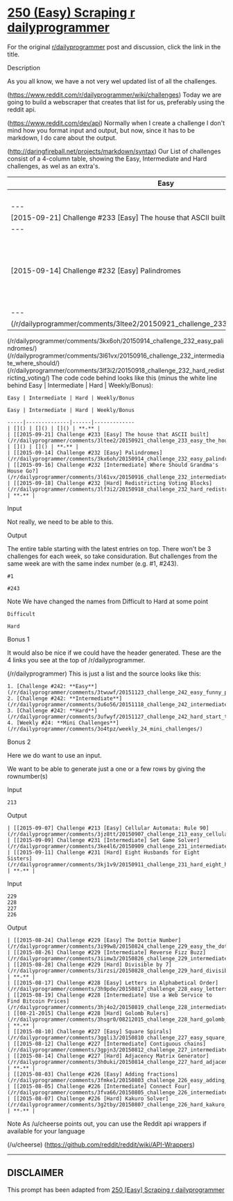 # [250 (Easy) Scraping  r dailyprogrammer](https://www.reddit.com/r/dailyprogrammer/comments/41hp6u/20160118_challenge_250_easy_scraping/)

For the original [r/dailyprogrammer](https://www.reddit.com/r/dailyprogrammer/) post and discussion, click the link in the title.

Description

As you all know, we have a not very wel updated list of all the challenges.

(https://www.reddit.com/r/dailyprogrammer/wiki/challenges)
Today we are going to build a webscraper that creates that list for us, preferably using the reddit api.

(https://www.reddit.com/dev/api)
Normally when I create a challenge I don't mind how you format input and output, but now, since it has to be markdown, I do care about the output.

(http://daringfireball.net/projects/markdown/syntax)
Our List of challenges consist of a 4-column table, showing the Easy, Intermediate and Hard challenges, as wel as an extra's.


|Easy|Intermediate|Hard|Weekly/Bonus|
| --- | --- | --- | --- |
|[]()|[]()|[]()|-|
| --- | --- | --- | --- |
|[2015-09-21] Challenge #233 [Easy] The house that ASCII built|[]()|[]()|-|
| --- | --- | --- | --- |
|[2015-09-14] Challenge #232 [Easy] Palindromes|[2015-09-16] Challenge #232 [Intermediate] Where Should Grandma's House Go?|[2015-09-18] Challenge #232 [Hard] Redistricting Voting Blocks|-|
| --- | --- | --- | --- |
|(/r/dailyprogrammer/comments/3ltee2/20150921_challenge_233_easy_the_house_that_ascii/)
(/r/dailyprogrammer/comments/3kx6oh/20150914_challenge_232_easy_palindromes/)
(/r/dailyprogrammer/comments/3l61vx/20150916_challenge_232_intermediate_where_should/)
(/r/dailyprogrammer/comments/3lf3i2/20150918_challenge_232_hard_redistricting_voting/)
The code code behind looks like this (minus the white line behind Easy | Intermediate | Hard | Weekly/Bonus):


```
Easy | Intermediate | Hard | Weekly/Bonus
```

```
Easy | Intermediate | Hard | Weekly/Bonus

-----|--------------|------|-------------
| []() | []() | []() | **-** |
| [[2015-09-21] Challenge #233 [Easy] The house that ASCII built](/r/dailyprogrammer/comments/3ltee2/20150921_challenge_233_easy_the_house_that_ascii/) | []() | []() | **-** |
| [[2015-09-14] Challenge #232 [Easy] Palindromes](/r/dailyprogrammer/comments/3kx6oh/20150914_challenge_232_easy_palindromes/) | [[2015-09-16] Challenge #232 [Intermediate] Where Should Grandma's House Go?](/r/dailyprogrammer/comments/3l61vx/20150916_challenge_232_intermediate_where_should/) | [[2015-09-18] Challenge #232 [Hard] Redistricting Voting Blocks](/r/dailyprogrammer/comments/3lf3i2/20150918_challenge_232_hard_redistricting_voting/) | **-** |
```
Input

Not really, we need to be able to this.

Output

The entire table starting with the latest entries on top.
There won't be 3 challenges for each week, so take considuration. But challenges from the same week are with the same index number (e.g. #1, #243).


```
#1
```

```
#243
```
Note
We have changed the names from Difficult to Hard at some point


```
Difficult
```

```
Hard
```
Bonus 1

It would also be nice if we could have the header generated. These are the 4 links you see at the top of /r/dailyprogrammer.

(/r/dailyprogrammer)
This is just a list and the source looks like this:


```
1. [Challenge #242: **Easy**] (/r/dailyprogrammer/comments/3twuwf/20151123_challenge_242_easy_funny_plant/)
2. [Challenge #242: **Intermediate**](/r/dailyprogrammer/comments/3u6o56/20151118_challenge_242_intermediate_vhs_recording/)
3. [Challenge #242: **Hard**](/r/dailyprogrammer/comments/3ufwyf/20151127_challenge_242_hard_start_to_rummikub/) 
4. [Weekly #24: **Mini Challenges**](/r/dailyprogrammer/comments/3o4tpz/weekly_24_mini_challenges/)
```
Bonus 2

Here we do want to use an input.

We want to be able to generate just a one or a few rows by giving the rownumber(s)

Input


```
213
```
Output


```
| [[2015-09-07] Challenge #213 [Easy] Cellular Automata: Rule 90](/r/dailyprogrammer/comments/3jz8tt/20150907_challenge_213_easy_cellular_automata/) | [[2015-09-09] Challenge #231 [Intermediate] Set Game Solver](/r/dailyprogrammer/comments/3ke4l6/20150909_challenge_231_intermediate_set_game/) | [[2015-09-11] Challenge #231 [Hard] Eight Husbands for Eight Sisters](/r/dailyprogrammer/comments/3kj1v9/20150911_challenge_231_hard_eight_husbands_for/) | **-** |
```
Input


```
229
228
227
226
```
Output


```
| [[2015-08-24] Challenge #229 [Easy] The Dottie Number](/r/dailyprogrammer/comments/3i99w8/20150824_challenge_229_easy_the_dottie_number/) | [[2015-08-26] Challenge #229 [Intermediate] Reverse Fizz Buzz](/r/dailyprogrammer/comments/3iimw3/20150826_challenge_229_intermediate_reverse_fizz/) | [[2015-08-28] Challenge #229 [Hard] Divisible by 7](/r/dailyprogrammer/comments/3irzsi/20150828_challenge_229_hard_divisible_by_7/) | **-** |
| [[2015-08-17] Challenge #228 [Easy] Letters in Alphabetical Order](/r/dailyprogrammer/comments/3h9pde/20150817_challenge_228_easy_letters_in/) | [[2015-08-19] Challenge #228 [Intermediate] Use a Web Service to Find Bitcoin Prices](/r/dailyprogrammer/comments/3hj4o2/20150819_challenge_228_intermediate_use_a_web/) | [[08-21-2015] Challenge #228 [Hard] Golomb Rulers](/r/dailyprogrammer/comments/3hsgr0/08212015_challenge_228_hard_golomb_rulers/) | **-** |
| [[2015-08-10] Challenge #227 [Easy] Square Spirals](/r/dailyprogrammer/comments/3ggli3/20150810_challenge_227_easy_square_spirals/) | [[2015-08-12] Challenge #227 [Intermediate] Contiguous chains](/r/dailyprogrammer/comments/3gpjn3/20150812_challenge_227_intermediate_contiguous/) | [[2015-08-14] Challenge #227 [Hard] Adjacency Matrix Generator](/r/dailyprogrammer/comments/3h0uki/20150814_challenge_227_hard_adjacency_matrix/) | **-** |
| [[2015-08-03] Challenge #226 [Easy] Adding fractions](/r/dailyprogrammer/comments/3fmke1/20150803_challenge_226_easy_adding_fractions/) | [[2015-08-05] Challenge #226 [Intermediate] Connect Four](/r/dailyprogrammer/comments/3fva66/20150805_challenge_226_intermediate_connect_four/) | [[2015-08-07] Challenge #226 [Hard] Kakuro Solver](/r/dailyprogrammer/comments/3g2tby/20150807_challenge_226_hard_kakuro_solver/) | **-** |
```
Note
As /u/cheerse points out, you can use the Reddit api wrappers if available for your language

(/u/cheerse)
(https://github.com/reddit/reddit/wiki/API-Wrappers)

----
## **DISCLAIMER**
This prompt has been adapted from [250 [Easy] Scraping  r dailyprogrammer](https://www.reddit.com/r/dailyprogrammer/comments/41hp6u/20160118_challenge_250_easy_scraping/
)
